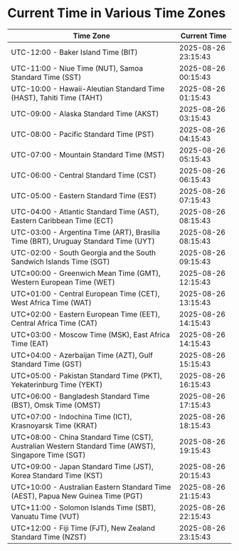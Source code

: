 # Current Time in Various Time Zones

| Time Zone | Current Time |
|-----------|--------------|
| UTC-12:00 - Baker Island Time (BIT) | 2025-08-26 23:15:43 |
| UTC-11:00 - Niue Time (NUT), Samoa Standard Time (SST) | 2025-08-26 00:15:43 |
| UTC-10:00 - Hawaii-Aleutian Standard Time (HAST), Tahiti Time (TAHT) | 2025-08-26 01:15:43 |
| UTC-09:00 - Alaska Standard Time (AKST) | 2025-08-26 03:15:43 |
| UTC-08:00 - Pacific Standard Time (PST) | 2025-08-26 04:15:43 |
| UTC-07:00 - Mountain Standard Time (MST) | 2025-08-26 05:15:43 |
| UTC-06:00 - Central Standard Time (CST) | 2025-08-26 06:15:43 |
| UTC-05:00 - Eastern Standard Time (EST) | 2025-08-26 07:15:43 |
| UTC-04:00 - Atlantic Standard Time (AST), Eastern Caribbean Time (ECT) | 2025-08-26 08:15:43 |
| UTC-03:00 - Argentina Time (ART), Brasília Time (BRT), Uruguay Standard Time (UYT) | 2025-08-26 08:15:43 |
| UTC-02:00 - South Georgia and the South Sandwich Islands Time (SGT) | 2025-08-26 09:15:43 |
| UTC±00:00 - Greenwich Mean Time (GMT), Western European Time (WET) | 2025-08-26 12:15:43 |
| UTC+01:00 - Central European Time (CET), West Africa Time (WAT) | 2025-08-26 13:15:43 |
| UTC+02:00 - Eastern European Time (EET), Central Africa Time (CAT) | 2025-08-26 14:15:43 |
| UTC+03:00 - Moscow Time (MSK), East Africa Time (EAT) | 2025-08-26 14:15:43 |
| UTC+04:00 - Azerbaijan Time (AZT), Gulf Standard Time (GST) | 2025-08-26 15:15:43 |
| UTC+05:00 - Pakistan Standard Time (PKT), Yekaterinburg Time (YEKT) | 2025-08-26 16:15:43 |
| UTC+06:00 - Bangladesh Standard Time (BST), Omsk Time (OMST) | 2025-08-26 17:15:43 |
| UTC+07:00 - Indochina Time (ICT), Krasnoyarsk Time (KRAT) | 2025-08-26 18:15:43 |
| UTC+08:00 - China Standard Time (CST), Australian Western Standard Time (AWST), Singapore Time (SGT) | 2025-08-26 19:15:43 |
| UTC+09:00 - Japan Standard Time (JST), Korea Standard Time (KST) | 2025-08-26 20:15:43 |
| UTC+10:00 - Australian Eastern Standard Time (AEST), Papua New Guinea Time (PGT) | 2025-08-26 21:15:43 |
| UTC+11:00 - Solomon Islands Time (SBT), Vanuatu Time (VUT) | 2025-08-26 22:15:43 |
| UTC+12:00 - Fiji Time (FJT), New Zealand Standard Time (NZST) | 2025-08-26 23:15:43 |
